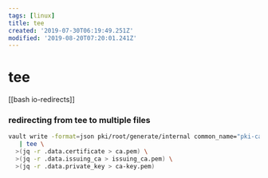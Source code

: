 ```yaml
---
tags: [linux]
title: tee
created: '2019-07-30T06:19:49.251Z'
modified: '2019-08-20T07:20:01.241Z'
---
```


# tee

[[bash io-redirects]]

### redirecting from tee to multiple files
```sh
vault write -format=json pki/root/generate/internal common_name="pki-ca-root" ttl=87600h \
   | tee \
  >(jq -r .data.certificate > ca.pem) \
  >(jq -r .data.issuing_ca > issuing_ca.pem) \
  >(jq -r .data.private_key > ca-key.pem)
```
